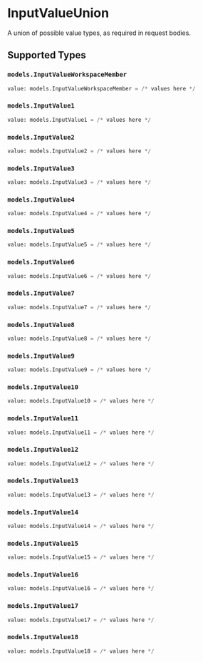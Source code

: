 # InputValueUnion

A union of possible value types, as required in request bodies.


## Supported Types

### `models.InputValueWorkspaceMember`

```python
value: models.InputValueWorkspaceMember = /* values here */
```

### `models.InputValue1`

```python
value: models.InputValue1 = /* values here */
```

### `models.InputValue2`

```python
value: models.InputValue2 = /* values here */
```

### `models.InputValue3`

```python
value: models.InputValue3 = /* values here */
```

### `models.InputValue4`

```python
value: models.InputValue4 = /* values here */
```

### `models.InputValue5`

```python
value: models.InputValue5 = /* values here */
```

### `models.InputValue6`

```python
value: models.InputValue6 = /* values here */
```

### `models.InputValue7`

```python
value: models.InputValue7 = /* values here */
```

### `models.InputValue8`

```python
value: models.InputValue8 = /* values here */
```

### `models.InputValue9`

```python
value: models.InputValue9 = /* values here */
```

### `models.InputValue10`

```python
value: models.InputValue10 = /* values here */
```

### `models.InputValue11`

```python
value: models.InputValue11 = /* values here */
```

### `models.InputValue12`

```python
value: models.InputValue12 = /* values here */
```

### `models.InputValue13`

```python
value: models.InputValue13 = /* values here */
```

### `models.InputValue14`

```python
value: models.InputValue14 = /* values here */
```

### `models.InputValue15`

```python
value: models.InputValue15 = /* values here */
```

### `models.InputValue16`

```python
value: models.InputValue16 = /* values here */
```

### `models.InputValue17`

```python
value: models.InputValue17 = /* values here */
```

### `models.InputValue18`

```python
value: models.InputValue18 = /* values here */
```

